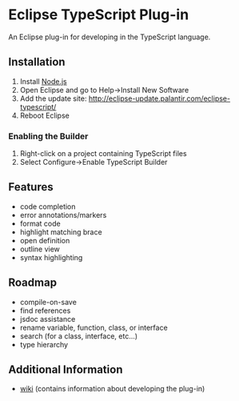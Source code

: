 # Eclipse TypeScript Plug-in

An Eclipse plug-in for developing in the TypeScript language.

## Installation
1. Install [Node.js](http://nodejs.org/)
1. Open Eclipse and go to Help->Install New Software
1. Add the update site: http://eclipse-update.palantir.com/eclipse-typescript/
1. Reboot Eclipse

### Enabling the Builder
1. Right-click on a project containing TypeScript files
1. Select Configure->Enable TypeScript Builder

## Features
* code completion
* error annotations/markers
* format code
* highlight matching brace
* open definition
* outline view
* syntax highlighting

## Roadmap
* compile-on-save
* find references
* jsdoc assistance
* rename variable, function, class, or interface
* search (for a class, interface, etc...)
* type hierarchy

## Additional Information
* [wiki](https://github.com/palantir/eclipse-typescript/wiki) (contains information about developing the plug-in)
